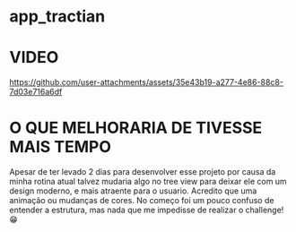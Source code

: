# app_tractian #

# VIDEO #

https://github.com/user-attachments/assets/35e43b19-a277-4e86-88c8-7d03e716a6df


# O QUE MELHORARIA DE TIVESSE MAIS TEMPO #

Apesar de ter levado 2 dias para desenvolver esse projeto por causa da minha rotina atual talvez mudaria algo no tree view para deixar ele com um design moderno, e mais atraente para o usuario. Acredito que uma animação ou mudanças de cores. No começo foi um pouco confuso de entender a estrutura, mas nada que me impedisse de realizar o challenge! 😁
